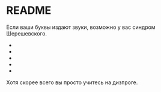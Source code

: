 # README

Если ваши буквы издают звуки, возможно у вас синдром Шерешевского.



*
*
*
*
*
Хотя скорее всего вы просто учитесь на дизпроге.
